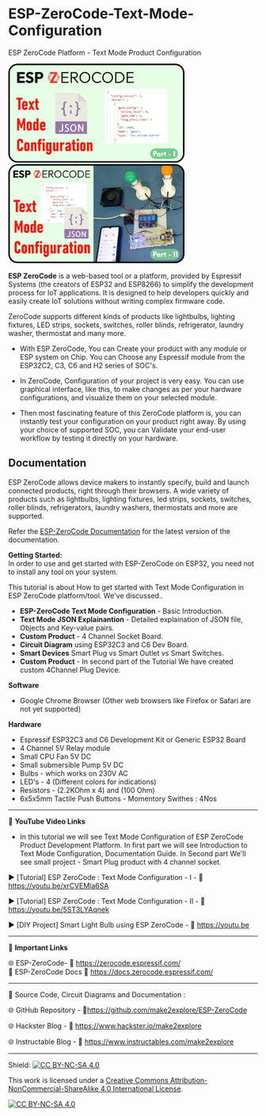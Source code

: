 # ESP-ZeroCode-Text-Mode-Configuration
ESP ZeroCode Platform - Text Mode Product Configuration

<img src="/Images/ZeroCode-textMode-1.png" height="200"> &nbsp; &nbsp; &nbsp; &nbsp; &nbsp; <img src="/Images/ZeroCode-textMode-2.png" height="200" > 
  
**ESP ZeroCode** is a web-based tool or a platform, provided by Espressif Systems (the creators of ESP32 and ESP8266) to simplify the development process for IoT applications. It is designed to help developers quickly and easily create IoT solutions without writing complex firmware code.

ZeroCode supports different kinds of products like lightbulbs, lighting fixtures, LED strips, sockets, switches, roller blinds, refrigerator, laundry washer, thermostat and many more.

- With ESP ZeroCode, You can Create your product with any module or ESP system on Chip. You can Choose any Espressif module from the ESP32C2, C3, C6 and H2 series of SOC's.  
  
- In ZeroCode, Configuration of your project is very easy. You can use graphical interface, like this, to make changes as per your hardware configurations, and visualize them on your selected module.  
  
- Then most fascinating feature of this  ZeroCode platform is, you can instantly test your configuration on your product right away. By using your choice of supported SOC, you can Validate your end-user workflow by testing it directly on your hardware.  


## Documentation

ESP ZeroCode allows device makers to instantly specify, build and launch connected products, right through their browsers. A wide variety of products such as lightbulbs, lighting fixtures, led strips, sockets, switches, roller blinds, refrigerators, laundry washers, thermostats and more are supported.

Refer the [ESP-ZeroCode Documentation](https://docs.zerocode.espressif.com/) for the latest version of the documentation.

**Getting Started:**  
In order to use and get started with ESP-ZeroCode on ESP32, you need not to install any tool on your system.  

This tutorial is about How to get started with Text Mode Configuration in ESP ZeroCode platform/tool. We've discussed..  
- **ESP-ZeroCode Text Mode Configuration** - Basic Introduction. 
- **Text Mode JSON Explainantion** - Detailed explaination of JSON file, Objects and Key-value pairs.  
- **Custom Product** - 4 Channel Socket Board.
- **Circuit Diagram** using ESP32C3 and C6 Dev Board.  
- **Smart Devices** Smart Plug vs Smart Outlet vs Smart Switches.
- **Custom Product** - In second part of the Tutorial We have created custom 4Channel Plug Device.

**Software**
- Google Chrome Browser (Other web browsers like Firefox or Safari are not yet supported)
  
**Hardware**
- Espressif ESP32C3 and C6 Development Kit or Generic ESP32 Board  
- 4 Channel 5V Relay module  
- Small CPU Fan 5V DC  
- Small submersible Pump 5V DC  
- Bulbs - which works on 230V AC  
- LED's - 4 (Different colors for indications)
- Resistors - (2.2KOhm x 4) and (100 Ohm)  
- 6x5x5mm Tactile Push Buttons - Momentory Swithes : 4Nos  


------------------------------------------------------------------------------------------------------

📕 **YouTube Video Links**  

- In this tutorial we will see Text Mode Configuration of ESP ZeroCode Product Development Platform. In first part we will see Introduction to Text Mode Configuration, Documentation Guide. In Second part We'll see small project - Smart Plug product with 4 channel socket.  

▶️  [Tutorial] ESP ZeroCode : Text Mode Configuration - I  - 🔗  https://youtu.be/xrCVEMla6SA  

▶️  [Tutorial] ESP ZeroCode : Text Mode Configuration - II  - 🔗  https://youtu.be/5ST3LYAqnek     
  
▶️  [DIY Project] Smart Light Bulb using ESP ZeroCode - 🔗  https://youtu.be    


-------------------------------------------------------------------------------------------------------
📒 **Important Links**  
 
🌐 ESP-ZeroCode- 🔗 https://zerocode.espressif.com/  
📙 ESP-ZeroCode Docs 🔗 https://docs.zerocode.espressif.com/  


------------------------------------------------------------------------------------------------------

📜 Source Code, Circuit Diagrams and Documentation : 

🌐 GitHub Repository - 🔗https://github.com/make2explore/ESP-ZeroCode  
  
🌐 Hackster Blog - 🔗 https://www.hackster.io/make2explore  
  
🌐 Instructable Blog - 🔗 https://www.instructables.com/make2explore  
  

------------------------------------------------------------------------------------------  

Shield: [![CC BY-NC-SA 4.0][cc-by-nc-sa-shield]][cc-by-nc-sa]

This work is licensed under a
[Creative Commons Attribution-NonCommercial-ShareAlike 4.0 International License][cc-by-nc-sa].

[![CC BY-NC-SA 4.0][cc-by-nc-sa-image]][cc-by-nc-sa]

[cc-by-nc-sa]: http://creativecommons.org/licenses/by-nc-sa/4.0/
[cc-by-nc-sa-image]: https://licensebuttons.net/l/by-nc-sa/4.0/88x31.png
[cc-by-nc-sa-shield]: https://img.shields.io/badge/License-CC%20BY--NC--SA%204.0-lightgrey.svg